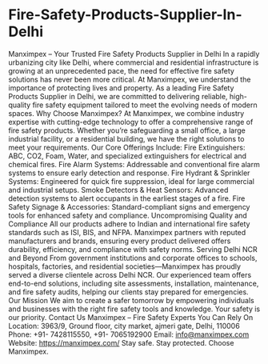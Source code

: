 # Fire-Safety-Products-Supplier-In-Delhi
Manximpex – Your Trusted Fire Safety Products Supplier in Delhi
In a rapidly urbanizing city like Delhi, where commercial and residential infrastructure is growing at an unprecedented pace, the need for effective fire safety solutions has never been more critical. At Manximpex, we understand the importance of protecting lives and property. As a leading Fire Safety Products Supplier in Delhi, we are committed to delivering reliable, high-quality fire safety equipment tailored to meet the evolving needs of modern spaces.
Why Choose Manximpex?
At Manximpex, we combine industry expertise with cutting-edge technology to offer a comprehensive range of fire safety products. Whether you’re safeguarding a small office, a large industrial facility, or a residential building, we have the right solutions to meet your requirements.
Our Core Offerings Include:
Fire Extinguishers: ABC, CO2, Foam, Water, and specialized extinguishers for electrical and chemical fires.
Fire Alarm Systems: Addressable and conventional fire alarm systems to ensure early detection and response.
Fire Hydrant & Sprinkler Systems: Engineered for quick fire suppression, ideal for large commercial and industrial setups.
Smoke Detectors & Heat Sensors: Advanced detection systems to alert occupants in the earliest stages of a fire.
Fire Safety Signage & Accessories: Standard-compliant signs and emergency tools for enhanced safety and compliance.
Uncompromising Quality and Compliance
All our products adhere to Indian and international fire safety standards such as ISI, BIS, and NFPA. Manximpex partners with reputed manufacturers and brands, ensuring every product delivered offers durability, efficiency, and compliance with safety norms.
Serving Delhi NCR and Beyond
From government institutions and corporate offices to schools, hospitals, factories, and residential societies—Manximpex has proudly served a diverse clientele across Delhi NCR. Our experienced team offers end-to-end solutions, including site assessments, installation, maintenance, and fire safety audits, helping our clients stay prepared for emergencies.
Our Mission
We aim to create a safer tomorrow by empowering individuals and businesses with the right fire safety tools and knowledge. Your safety is our priority.
Contact Us
Manximpex – Fire Safety Experts You Can Rely On
 Location: 3963/9, Ground floor, city market, ajmeri gate, Delhi, 110006
 Phone: +91- 7428115550, +91- 7065192900
 Email: info@manximpex.com 
 Website: https://manximpex.com/ 
Stay safe. Stay protected. Choose Manximpex.
